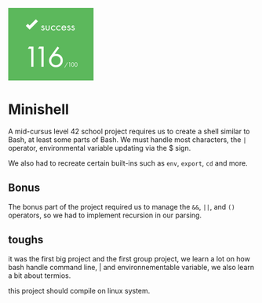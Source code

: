 ![](https://github.com/a-boring-man/minishell/blob/main/116_score_icon.png)

# Minishell

A mid-cursus level 42 school project requires us to create a shell similar to Bash, at least some parts of Bash. We must handle most characters, the ```|``` operator, environmental variable updating via the $ sign.

We also had to recreate certain built-ins such as ```env```, ```export```, ```cd``` and more.

## Bonus

The bonus part of the project required us to manage the ```&&```, ```||```, and ```()``` operators, so we had to implement recursion in our parsing.

## toughs

it was the first big project and the first group project, we learn a lot on how bash handle command line, | and environnementable variable, we also learn a bit about termios.

this project should compile on linux system.
